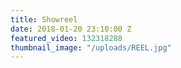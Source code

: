 ```yaml
---
title: Showreel
date: 2018-01-20 23:10:00 Z
featured_video: 132318288
thumbnail_image: "/uploads/REEL.jpg"
---
```


